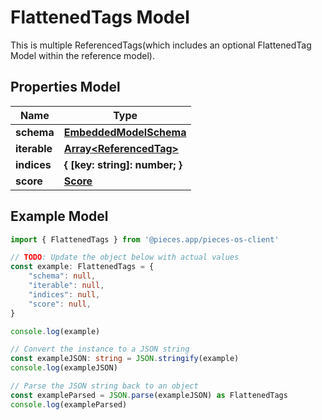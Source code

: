 
# FlattenedTags Model

This is multiple ReferencedTags(which includes an optional FlattenedTag Model within the reference model).

## Properties Model

Name | Type
------------ | -------------
**schema** | [**EmbeddedModelSchema**](EmbeddedModelSchema)
**iterable** | [**Array&lt;ReferencedTag&gt;**](ReferencedTag)
**indices** | **\{ [key: string]: number; \}**
**score** | [**Score**](Score)

## Example Model

```typescript
import { FlattenedTags } from '@pieces.app/pieces-os-client'

// TODO: Update the object below with actual values
const example: FlattenedTags = {
    "schema": null,
    "iterable": null,
    "indices": null,
    "score": null,
}

console.log(example)

// Convert the instance to a JSON string
const exampleJSON: string = JSON.stringify(example)
console.log(exampleJSON)

// Parse the JSON string back to an object
const exampleParsed = JSON.parse(exampleJSON) as FlattenedTags
console.log(exampleParsed)
```



